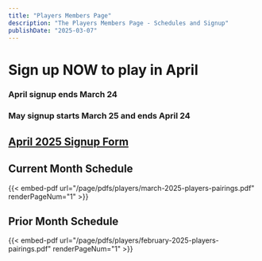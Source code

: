 ```yaml
---
title: "Players Members Page"
description: "The Players Members Page - Schedules and Signup"
publishDate: "2025-03-07"
---
```


# **Sign up NOW to play in April**

### **April signup ends March 24**

### **May signup starts March 25 and ends April 24**

## **[April 2025 Signup Form](/page/groups/players/signup)**

## **Current Month Schedule**

{{< embed-pdf url="/page/pdfs/players/march-2025-players-pairings.pdf" renderPageNum="1" >}}

## **Prior Month Schedule**

{{< embed-pdf url="/page/pdfs/players/february-2025-players-pairings.pdf" renderPageNum="1" >}}
